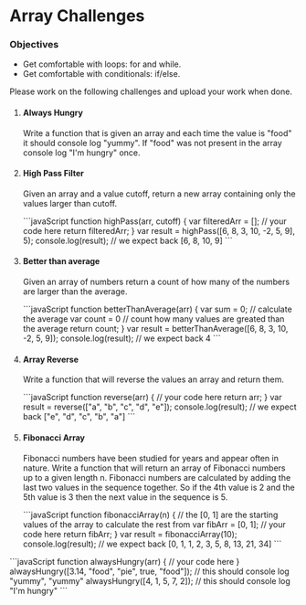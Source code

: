 <h1>Array Challenges</h1>

<h3>Objectives</h3>

<ul>
    <li>Get comfortable with loops: for and while.</li>
    <li>Get comfortable with conditionals: if/else.</li>
</ul>

<p>Please work on the following challenges and upload your work when done.</p>

<ol>
    <li>
        <h4>Always Hungry</h4>
        <p>Write a function that is given an array and each time the value is "food" it should console log "yummy". If "food" was not present in the array console log "I'm hungry" once.</p>
    </li>
    <li>
        <h4>High Pass Filter</h4>
        <p>Given an array and a value cutoff, return a new array containing only the values larger than cutoff.</p>
        ```javaScript
        function highPass(arr, cutoff) {
            var filteredArr = [];
            // your code here
            return filteredArr;
        }
        var result = highPass([6, 8, 3, 10, -2, 5, 9], 5);
        console.log(result); // we expect back [6, 8, 10, 9]
        ```
    </li>
    <li>
        <h4>Better than average</h4>
        <p>Given an array of numbers return a count of how many of the numbers are larger than the average.</p>
        ```javaScript
        function betterThanAverage(arr) {
            var sum = 0;
            // calculate the average
            var count = 0
            // count how many values are greated than the average
            return count;
        }
        var result = betterThanAverage([6, 8, 3, 10, -2, 5, 9]);
        console.log(result); // we expect back 4
        ```
    </li>
    <li>
        <h4>Array Reverse</h4>
        <p>Write a function that will reverse the values an array and return them.</p>
        ```javaScript
        function reverse(arr) {
            // your code here
            return arr;
        }
        var result = reverse(["a", "b", "c", "d", "e"]);
        console.log(result); // we expect back ["e", "d", "c", "b", "a"]
        ```
    </li>
    <li>
        <h4>Fibonacci Array</h4>
        <p>Fibonacci numbers have been studied for years and appear often in nature. Write a function that will return an array of Fibonacci numbers up to a given length n. Fibonacci numbers are calculated by adding the last two values in the sequence together. So if the 4th value is 2 and the 5th value is 3 then the next value in the sequence is 5.</p>
        ```javaScript
        function fibonacciArray(n) {
            // the [0, 1] are the starting values of the array to calculate the rest from
            var fibArr = [0, 1];
            // your code here
            return fibArr;
        }
        var result = fibonacciArray(10);
        console.log(result); // we expect back [0, 1, 1, 2, 3, 5, 8, 13, 21, 34]
        ```
    </li>
</ol>
```javaScript
function alwaysHungry(arr) {
    // your code here 
}
alwaysHungry([3.14, "food", "pie", true, "food"]);
// this should console log "yummy", "yummy"
alwaysHungry([4, 1, 5, 7, 2]);
// this should console log "I'm hungry"
```
